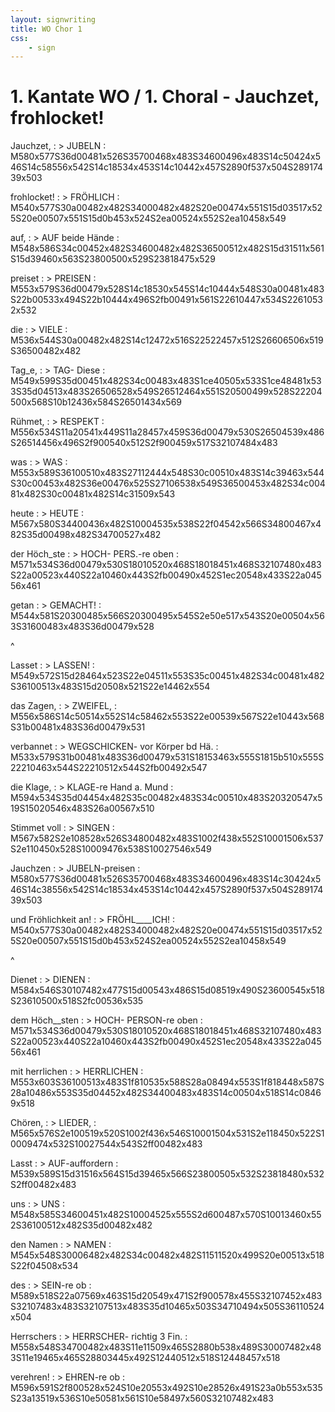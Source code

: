 ```yaml
---
layout: signwriting
title: WO Chor 1
css:
    - sign
---
```


<!--
https://www.signbank.org/signpuddle2.0/searchword.php
https://www.sutton-signwriting.io/signmaker
-->

# 1. Kantate WO / 1. Choral - Jauchzet, frohlocket!


Jauchzet, 
: > JUBELN
: M580x577S36d00481x526S35700468x483S34600496x483S14c50424x546S14c58556x542S14c18534x453S14c10442x457S2890f537x504S28917439x503

frohlocket! 
: > FRÖHLICH
: M540x577S30a00482x482S34000482x482S20e00474x551S15d03517x525S20e00507x551S15d0b453x524S2ea00524x552S2ea10458x549

auf,
: > AUF beide Hände
: M548x586S34c00452x482S34600482x482S36500512x482S15d31511x561S15d39460x563S23800500x529S23818475x529

preiset
: > PREISEN
: M553x579S36d00479x528S14c18530x545S14c10444x548S30a00481x483S22b00533x494S22b10444x496S2fb00491x561S22610447x534S22610532x532

die 
: > VIELE
: M536x544S30a00482x482S14c12472x516S22522457x512S26606506x519S36500482x482

Tag_e,
: > TAG- Diese
: M549x599S35d00451x482S34c00483x483S1ce40505x533S1ce48481x533S35d04513x483S26506528x549S26512464x551S20500499x528S22204500x568S10b12436x584S26501434x569


Rühmet,
: > RESPEKT
: M556x534S11a20541x449S11a28457x459S36d00479x530S26504539x486S26514456x496S2f900540x512S2f900459x517S32107484x483

was 
: > WAS
: M553x589S36100510x483S27112444x548S30c00510x483S14c39463x544S30c00453x482S36e00476x525S27106538x549S36500453x482S34c00481x482S30c00481x482S14c31509x543

heute
: > HEUTE
: M567x580S34400436x482S10004535x538S22f04542x566S34800467x482S35d00498x482S34700527x482

der Höch_ste
: > HOCH- PERS.-re oben 
: M571x534S36d00479x530S18010520x468S18018451x468S32107480x483S22a00523x440S22a10460x443S2fb00490x452S1ec20548x433S22a04556x461

getan
: > GEMACHT!
: M544x581S20300485x566S20300495x545S2e50e517x543S20e00504x563S31600483x483S36d00479x528

^

Lasset
: > LASSEN!
: M549x572S15d28464x523S22e04511x553S35c00451x482S34c00481x482S36100513x483S15d20508x521S22e14462x554

das Zagen,
: > ZWEIFEL, 
: M556x586S14c50514x552S14c58462x553S22e00539x567S22e10443x568S31b00481x483S36d00479x531

verbannet
: > WEGSCHICKEN- vor Körper bd Hä. 
: M533x579S31b00481x483S36d00479x531S18153463x555S1815b510x555S22210463x544S22210512x544S2fb00492x547

die Klage,
: > KLAGE-re Hand a. Mund
: M594x534S35d04454x482S35c00482x483S34c00510x483S20320547x519S15020546x483S26a00567x510

Stimmet voll 
: > SINGEN
: M567x582S2e108528x526S34800482x483S1002f438x552S10001506x537S2e110450x528S10009476x538S10027546x549

Jauchzen
: > JUBELN-preisen
: M580x577S36d00481x526S35700468x483S34600496x483S14c30424x546S14c38556x542S14c18534x453S14c10442x457S2890f537x504S28917439x503

und Fröhlichkeit an!
: > FRÖHL____ICH!
: M540x577S30a00482x482S34000482x482S20e00474x551S15d03517x525S20e00507x551S15d0b453x524S2ea00524x552S2ea10458x549

^

Dienet 
: > DIENEN
: M584x546S30107482x477S15d00543x486S15d08519x490S23600545x518S23610500x518S2fc00536x535

dem Höch__sten
: > HOCH- PERSON-re oben
: M571x534S36d00479x530S18010520x468S18018451x468S32107480x483S22a00523x440S22a10460x443S2fb00490x452S1ec20548x433S22a04556x461

mit herrlichen
: > HERRLICHEN
: M553x603S36100513x483S1f810535x588S28a08494x553S1f818448x587S28a10486x553S35d04452x482S34400483x483S14c00504x518S14c08469x518

Chören,
: > LIEDER,
: M565x576S2e100519x520S1002f436x546S10001504x531S2e118450x522S10009474x532S10027544x543S2ff00482x483

Lasst
: > AUF-auffordern
: M539x589S15d31516x564S15d39465x566S23800505x532S23818480x532S2ff00482x483

uns 
: > UNS
: M548x585S34600451x482S10004525x555S2d600487x570S10013460x552S36100512x482S35d00482x482

den Namen 
: > NAMEN 
: M545x548S30006482x482S34c00482x482S11511520x499S20e00513x518S22f04508x534

des
: > SEIN-re ob
: M589x518S22a07569x463S15d20549x471S2f900578x455S32107452x483S32107483x483S32107513x483S35d10465x503S34710494x505S36110524x504

Herrschers
: > HERRSCHER- richtig 3 Fin.
: M558x548S34700482x483S11e11509x465S2880b538x489S30007482x483S11e19465x465S28803445x492S12440512x518S12448457x518

verehren!
: > EHREN-re ob
: M596x591S2f800528x524S10e20553x492S10e28526x491S23a0b553x535S23a13519x536S10e50581x561S10e58497x560S32107482x483

